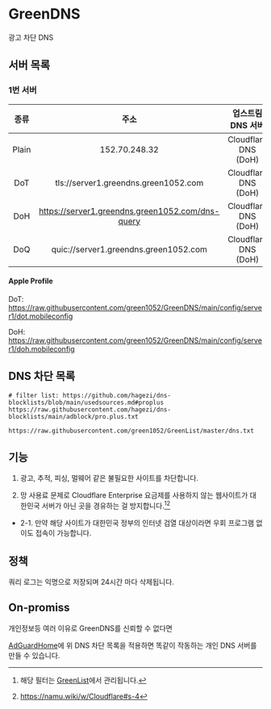 # GreenDNS
광고 차단 DNS

## 서버 목록

### 1번 서버

|  종류 |                       주소                       |   업스트림 DNS 서버  |            소재지           |
|:-----:|:------------------------------------------------:|:--------------------:|:---------------------------:|
| Plain |                   152.70.248.32                  | Cloudflare DNS (DoH) | Oracle Cloud Infrastructure |
|  DoT  |       tls://server1.greendns.green1052.com       | Cloudflare DNS (DoH) | Oracle Cloud Infrastructure |
|  DoH  | https://server1.greendns.green1052.com/dns-query | Cloudflare DNS (DoH) | Oracle Cloud Infrastructure |
|  DoQ  |       quic://server1.greendns.green1052.com      | Cloudflare DNS (DoH) | Oracle Cloud Infrastructure |

#### Apple Profile

DoT: https://raw.githubusercontent.com/green1052/GreenDNS/main/config/server1/dot.mobileconfig

DoH: https://raw.githubusercontent.com/green1052/GreenDNS/main/config/server1/doh.mobileconfig

## DNS 차단 목록

```
# filter list: https://github.com/hagezi/dns-blocklists/blob/main/usedsources.md#proplus
https://raw.githubusercontent.com/hagezi/dns-blocklists/main/adblock/pro.plus.txt

https://raw.githubusercontent.com/green1052/GreenList/master/dns.txt
```

## 기능

1. 광고, 추적, 피싱, 멀웨어 같은 불필요한 사이트를 차단합니다.

2. 망 사용료 문제로 Cloudflare Enterprise 요금제를 사용하지 않는 웹사이트가 대한민국 서버가 아닌 곳을 경유하는 걸 방지합니다.[^1][^2]
- 2-1. 만약 해당 사이트가 대한민국 정부의 인터넷 검열 대상이라면 우회 프로그램 없이도 접속이 가능합니다.

## 정책

쿼리 로그는 익명으로 저장되며
24시간 마다 삭제됩니다.

## On-promiss

개인정보등 여러 이유로 GreenDNS를 신뢰할 수 없다면

[AdGuardHome](https://github.com/AdguardTeam/AdGuardHome)에
위 DNS 차단 목록을 적용하면 똑같이 작동하는 개인 DNS 서버를 만들 수 있습니다.

[^1]: 해당 필터는 [GreenList](https://github.com/green1052/GreenList)에서 관리됩니다.
[^2]: https://namu.wiki/w/Cloudflare#s-4
